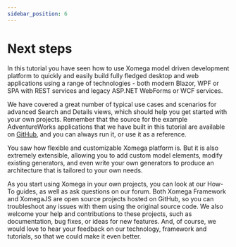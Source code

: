 ```yaml
---
sidebar_position: 6
---
```


# Next steps

In this tutorial you have seen how to use Xomega model driven development platform to quickly and easily build fully fledged desktop and web applications using a range of technologies - both modern Blazor, WPF or SPA with REST services and legacy ASP.NET WebForms or WCF services.

We have covered a great number of typical use cases and scenarios for advanced Search and Details views, which should help you get started with your own projects. Remember that the source for the example AdventureWorks applications that we have built in this tutorial are available on [GitHub](https://github.com/Xomega-Net/Xomega.Examples), and you can always run it, or use it as a reference.

You saw how flexible and customizable Xomega platform is. But it is also extremely extensible, allowing you to add custom model elements, modify existing generators, and even write your own generators to produce an architecture that is tailored to your own needs.

As you start using Xomega in your own projects, you can look at our How-To guides, as well as ask questions on our forum. Both Xomega Framework and XomegaJS are open source projects hosted on GitHub, so you can troubleshoot any issues with them using the original source code. We also welcome your help and contributions to these projects, such as documentation, bug fixes, or ideas for new features. And, of course, we would love to hear your feedback on our technology, framework and tutorials, so that we could make it even better.
